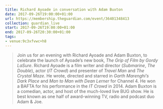 ```yaml
---
title: Richard Ayoade in conversation with Adam Buxton
date: 2017-09-26T19:00:00+01:00
url: https://membership.theguardian.com/event/36401348413
collection: guardian_live
start: 2017-09-26T19:00:00+01:00
end: 2017-09-26T20:30:00+01:00
tags:
- venue:9c3xfvwc+h8
---
```

> Join us for an evening with Richard Ayoade and Adam Buxton, to celebrate the launch of Ayoade’s new book, <cite>The Grip of Film by Gordy LaSure</cite>. Richard Ayoade is a film writer and director (<cite>Submarine</cite>, <cite>The Double</cite>), actor (<cite>IT Crowd</cite>) and presenter of <cite>Travel Man</cite> and <cite>The Crystal Maze</cite>. He wrote, directed and starred in <cite>Garth Marenghi’s Dark Place</cite> and <cite>Man to Man with Dean Lerner</cite> for Channel 4. He won a BAFTA for his performance in the <cite>IT Crowd</cite> in 2014. Adam Buxton is a comedian, actor, and host of the much-loved live BUG show. He is best known as one half of award-winning TV, radio and podcast duo Adam & Joe.
